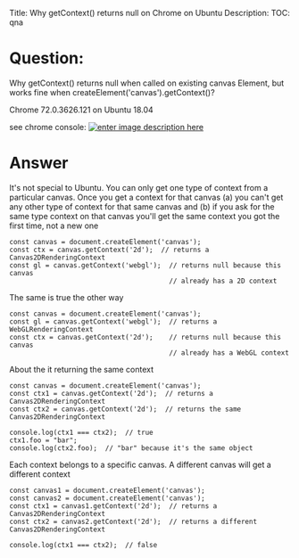 Title: Why getContext() returns null on Chrome on Ubuntu
Description:
TOC: qna

# Question:

Why getContext() returns null when called on existing canvas Element,
but works fine when createElement('canvas').getContext()?

Chrome 72.0.3626.121 on Ubuntu 18.04

see chrome console:
[![enter image description here][1]][1]

  [1]: https://i.stack.imgur.com/HJTnl.png

# Answer

It's not special to Ubuntu. You can only get one type of context from a particular canvas. Once you get a context for that canvas (a) you can't get any other type of context for that same canvas and (b) if you ask for the same type context on that canvas you'll get the same context you got the first time, not a new one

```
const canvas = document.createElement('canvas');
const ctx = canvas.getContext('2d');  // returns a Canvas2DRenderingContext
const gl = canvas.getContext('webgl');  // returns null because this canvas
                                        // already has a 2D context
```

The same is true the other way

```
const canvas = document.createElement('canvas');
const gl = canvas.getContext('webgl');  // returns a WebGLRenderingContext
const ctx = canvas.getContext('2d');    // returns null because this canvas
                                        // already has a WebGL context
```

About the it returning the same context

```
const canvas = document.createElement('canvas');
const ctx1 = canvas.getContext('2d');  // returns a Canvas2DRenderingContext
const ctx2 = canvas.getContext('2d');  // returns the same Canvas2DRenderingContext

console.log(ctx1 === ctx2);  // true
ctx1.foo = "bar";
console.log(ctx2.foo);  // "bar" because it's the same object
``` 

Each context belongs to a specific canvas. A different canvas will get a different context

```
const canvas1 = document.createElement('canvas');
const canvas2 = document.createElement('canvas');
const ctx1 = canvas1.getContext('2d');  // returns a Canvas2DRenderingContext
const ctx2 = canvas2.getContext('2d');  // returns a different Canvas2DRenderingContext

console.log(ctx1 === ctx2);  // false
```
